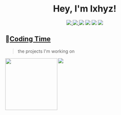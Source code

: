 <h1 align="center">
  Hey, I'm lxhyz!
</h1>

<p align="center">
    <a href="https://flutter.cn/"> <img src="https://img.shields.io/badge/Flutter-blue"/> </a>
    <a href="https://www.javascript.com/"> <img src="https://img.shields.io/badge/Vue-42b883"/> </a>
    <a href="https://www.javascript.com/"> <img src="https://img.shields.io/badge/JavaScript-e7005e"/></a>
    <a href="https://www.javascript.com/"> <img src="https://img.shields.io/badge/Dart-40c4ff"/></a>
    <a href="https://html.com/"> <img src="https://img.shields.io/badge/Html-ff764c"/></a>
    <a href="http://www.w3.org/"> <img src="https://img.shields.io/badge/Css-purple"/></a>
</p>

## 🌠[Coding Time](https://wakatime.com/@Younger)
> the projects I'm working on

<div>
    <img height="165" align="left" src="https://github-readme-stats.vercel.app/api?username=lxhyz&theme=calm&show_icons=true" />
    <img src="https://github-readme-stats.vercel.app/api/top-langs/?username=lxhyz&hide=html,css,Jupyter+Notebook,ruby,javascript&theme=calm&langs_count=6&layout=compact" />
</div>
